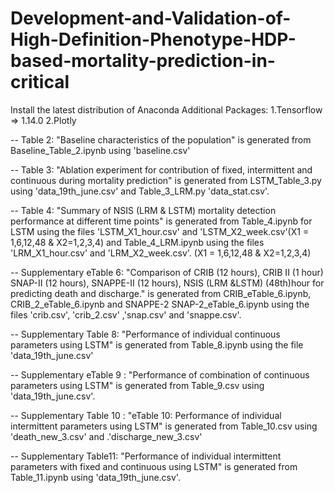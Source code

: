 # Development-and-Validation-of-High-Definition-Phenotype-HDP-based-mortality-prediction-in-critical

Install the latest distribution of Anaconda
Additional Packages:
1.Tensorflow => 1.14.0
2.Plotly

-- Table 2: "Baseline characteristics of the population" is generated from Baseline_Table_2.ipynb using 'baseline.csv'

-- Table 3: "Ablation experiment for contribution of fixed, intermittent and continuous during mortality prediction" is generated from LSTM_Table_3.py using 'data_19th_june.csv' and Table_3_LRM.py 'data_stat.csv'. 

-- Table 4: "Summary of NSIS (LRM & LSTM) mortality detection performance at different time points" is generated from Table_4.ipynb for LSTM using the files 'LSTM_X1_hour.csv' and 'LSTM_X2_week.csv'(X1 = 1,6,12,48 & X2=1,2,3,4) and Table_4_LRM.ipynb using the files 'LRM_X1_hour.csv' and 'LRM_X2_week.csv'. (X1 = 1,6,12,48 & X2=1,2,3,4) 

-- Supplementary eTable 6: "Comparison of CRIB (12 hours), CRIB II (1 hour) SNAP-II (12 hours), SNAPPE-II (12 hours), NSIS (LRM &LSTM) (48th)hour for predicting death and discharge." is generated from CRIB_eTable_6.ipynb, CRIB_2_eTable_6.ipynb and SNAPPE-2 SNAP-2_eTable_6.ipynb using the files 'crib.csv', 'crib_2.csv' ,'snap.csv' and 'snappe.csv'.

-- Supplementary Table 8: "Performance of individual continuous parameters using LSTM" is generated from Table_8.ipynb using the file 'data_19th_june.csv'

-- Supplementary eTable 9 : "Performance of combination of continuous parameters using LSTM" is generated from Table_9.csv using 'data_19th_june.csv'.

-- Supplementary Table 10 : "eTable 10: Performance of individual intermittent parameters using LSTM" is generated from Table_10.csv using 'death_new_3.csv' and .'discharge_new_3.csv'


-- Supplementary Table11: "Performance of individual intermittent parameters with fixed and continuous using LSTM" is generated from Table_11.ipynb using 'data_19th_june.csv'.


